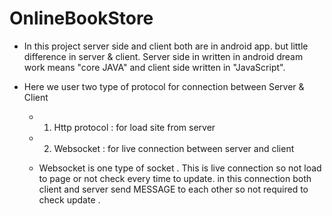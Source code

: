 OnlineBookStore
===============

* In this project server side and client both are in android app. but little difference in server & client. Server side in written in android dream work means "core JAVA" and client side written in "JavaScript".

*  Here we user two type of protocol for connection between Server & Client
    * 1) Http protocol : for load site from server
    * 2) Websocket : for live connection between server and client 
    
    * Websocket is one type of socket . This is live connection so not load to page or not check every time to update. in this connection both client and server send MESSAGE to each other so not required to check update .
  

